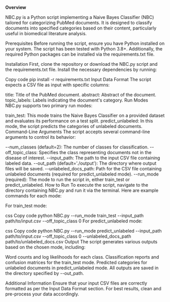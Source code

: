 **Overview**

NBC.py is a Python script implementing a Naive Bayes Classifier (NBC) tailored for categorizing PubMed documents. It is designed to classify documents into specified categories based on their content, particularly useful in biomedical literature analysis.

Prerequisites
Before running the script, ensure you have Python installed on your system. The script has been tested with Python 3.8+. Additionally, the required Python packages can be installed via the requirements.txt file.

Installation
First, clone the repository or download the NBC.py script and the requirements.txt file. Install the necessary dependencies by running:

Copy code
pip install -r requirements.txt
Input Data Format
The script expects a CSV file as input with specific columns:

title: Title of the PubMed document.
abstract: Abstract of the document.
topic_labels: Labels indicating the document's category.
Run Modes
NBC.py supports two primary run modes:

train_test: This mode trains the Naive Bayes Classifier on a provided dataset and evaluates its performance on a test split.
predict_unlabeled: In this mode, the script predicts the categories of unlabeled documents.
Command-Line Arguments
The script accepts several command-line arguments to control its behavior:

--num_classes (default=2): The number of classes for classification.
--off_topic_class: Specifies the class representing documents not in the disease of interest.
--input_path: The path to the input CSV file containing labeled data.
--out_path (default='./output'): The directory where output files will be saved.
--unlabeled_docs_path: Path for the CSV file containing unlabeled documents (required for predict_unlabeled mode).
--run_mode (required): The mode to run the script in, either train_test or predict_unlabeled.
How to Run
To execute the script, navigate to the directory containing NBC.py and run it via the terminal. Here are example commands for each mode:

For train_test mode:

css
Copy code
python NBC.py --run_mode train_test --input_path path/to/input.csv --off_topic_class 0
For predict_unlabeled mode:

css
Copy code
python NBC.py --run_mode predict_unlabeled --input_path path/to/input.csv --off_topic_class 0 --unlabeled_docs_path path/to/unlabeled_docs.csv
Output
The script generates various outputs based on the chosen mode, including:

Word counts and log likelihoods for each class.
Classification reports and confusion matrices for the train_test mode.
Predicted categories for unlabeled documents in predict_unlabeled mode.
All outputs are saved in the directory specified by --out_path.

Additional Information
Ensure that your input CSV files are correctly formatted as per the Input Data Format section. For best results, clean and pre-process your data accordingly.
